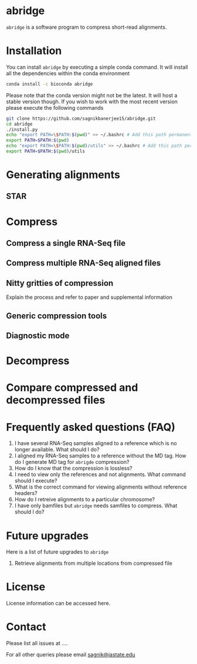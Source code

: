 # abridge

`abridge` is a software program to compress short-read alignments. 



# Installation

You can install `abridge` by executing a simple conda command. It will install all the dependencies within the conda environment

```bash
conda install -c bioconda abridge
```

Please note that the conda version might not be the latest. It will host a stable version though. If you wish to work with the most recent version please execute the following commands

```bash
git clone https://github.com/sagnikbanerjee15/abridge.git
cd abridge
./install.py
echo "export PATH=\$PATH:$(pwd)" >> ~/.bashrc # Add this path permanently to the bashrc file
export PATH=$PATH:$(pwd)
echo "export PATH=\$PATH:$(pwd)/utils" >> ~/.bashrc # Add this path permanently to the bashrc file
export PATH=$PATH:$(pwd)/utils
```



# Generating alignments



## STAR





# Compress

## Compress a single RNA-Seq file



## Compress multiple RNA-Seq aligned files



## Nitty gritties of compression

Explain the process and refer to paper and supplemental information

## Generic compression tools



## Diagnostic mode



# Decompress





# Compare compressed and decompressed files



# Frequently asked questions (FAQ)

1. I have several RNA-Seq samples aligned to a reference which is no longer available. What should I do?
2. I aligned my RNA-Seq samples to a reference without the MD tag. How do I generate MD tag for `abrigde` compression?
3. How do I know that the compression is lossless?
4. I need to view only the references and not alignments. What command should I execute?
5. What is the correct command for viewing alignments without reference headers?
6. How do I retreive alignments to a particular chromosome?
7. I have only bamfiles but `abridge` needs samfiles to compress. What should I do?



# Future upgrades

Here is a list of future upgrades to `abridge`

1. Retrieve alignments from multiple locations from compressed file

# License

License information can be accessed here.

# Contact

Please list all issues at ....

For all other queries please email sagnik@iastate.edu